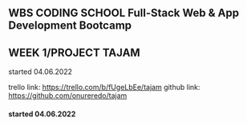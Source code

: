 ## WBS CODING SCHOOL Full-Stack Web & App Development Bootcamp
## WEEK 1/PROJECT TAJAM


 started 04.06.2022  

 trello link: https://trello.com/b/fUgeLbEe/tajam 
 github link: https://github.com/onureredo/tajam

#### started 04.06.2022
